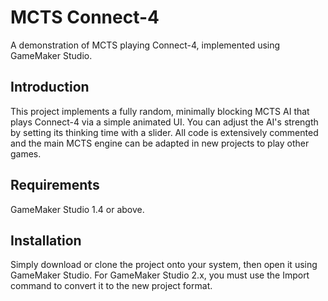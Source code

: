 # MCTS Connect-4
A demonstration of MCTS playing Connect-4, implemented using GameMaker Studio.

## Introduction
This project implements a fully random, minimally blocking MCTS AI that plays Connect-4 via a simple animated UI. You can adjust the AI's strength by setting its thinking time with a slider. All code is extensively commented and the main MCTS engine can be adapted in new projects to play other games. 

## Requirements
GameMaker Studio 1.4 or above.

## Installation
Simply download or clone the project onto your system, then open it using GameMaker Studio. For GameMaker Studio 2.x, you must use the Import command to convert it to the new project format.
